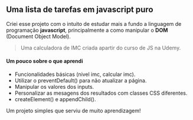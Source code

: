 ## Uma lista de tarefas em javascript puro

Criei esse projeto com o intuito de estudar mais a fundo a linguagem de programação **javascript**, principalmente a como manipular o **DOM** (Document Object Model).

> Uma calculadora de IMC criada apartir do curso de JS na Udemy.

#### Um pouco sobre o que aprendi

- Funcionalidades básicas (nivel imc, calcular imc).
- Utilizar o preventDefault() para não atualizar a página.
- Manipular os valores dos inputs.
- Personalizar as mesagens dos resultados com classes CSS diferentes.
- createElement() e appendChild().

Um projeto simples que serviu de muito aprendizagem!